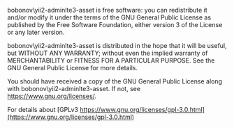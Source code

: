 bobonov\yii2-adminlte3-asset is free software: you can redistribute it and/or modify
it under the terms of the GNU General Public License as published by
the Free Software Foundation, either version 3 of the License or any later version.

bobonov\yii2-adminlte3-asset is distributed in the hope that it will be useful,
but WITHOUT ANY WARRANTY; without even the implied warranty of
MERCHANTABILITY or FITNESS FOR A PARTICULAR PURPOSE.  See the
GNU General Public License for more details.

You should have received a copy of the GNU General Public License
along with bobonov\yii2-adminlte3-asset.  If not, see <https://www.gnu.org/licenses/>.

For details about [GPLv3 https://www.gnu.org/licenses/gpl-3.0.html](https://www.gnu.org/licenses/gpl-3.0.html)